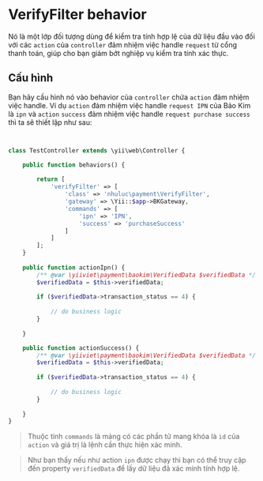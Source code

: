 # VerifyFilter behavior

Nó là một lớp đối tượng dùng để kiểm tra tính hợp lệ của dữ liệu đầu vào đối với các `action` của `controller`
đảm nhiệm việc handle `request` từ cổng thanh toán, giúp cho bạn giảm bớt nghiệp vụ kiểm tra tính xác thực.

## Cấu hình

Bạn hãy cấu hình nó vào behavior của `controller` chứa `action` đảm nhiệm việc handle. Ví dụ
`action` đảm nhiệm việc handle `request IPN` của Bảo Kim là `ipn` và  `action` `success`
 đảm nhiệm việc handle `request purchase success` thì ta sẽ thiết lập như sau:

```php


class TestController extends \yii\web\Controller {

    public function behaviors() {
    
        return [
            'verifyFilter' => [
                'class' => 'nhuluc\payment\VerifyFilter',
                'gateway' => \Yii::$app->BKGateway,
                'commands' => [
                    'ipn' => 'IPN',
                    'success' => 'purchaseSuccess'
                ]
            ]
        ];
    }
    
    public function actionIpn() {
        /** @var \yiiviet\payment\baokim\VerifiedData $verifiedData */
        $verifiedData = $this->verifiedData;
    
        if ($verifiedData->transaction_status == 4) {
        
            // do business logic
        }
        
    }

    public function actionSuccess() {
        /** @var \yiiviet\payment\baokim\VerifiedData $verifiedData */
        $verifiedData = $this->verifiedData;
    
        if ($verifiedData->transaction_status == 4) {
        
            // do business logic
        }
        
    }    
}

```

> Thuộc tính `commands` là mảng có các phần tử mang khóa là `id` của `action` và giá trị là
lệnh cần thực hiện xác minh.

> Như bạn thấy nếu như action `ipn` được chạy thì bạn có thể truy cập đến property `verifiedData` để lấy dữ liệu đã xác minh 
tính hợp lệ.
 

